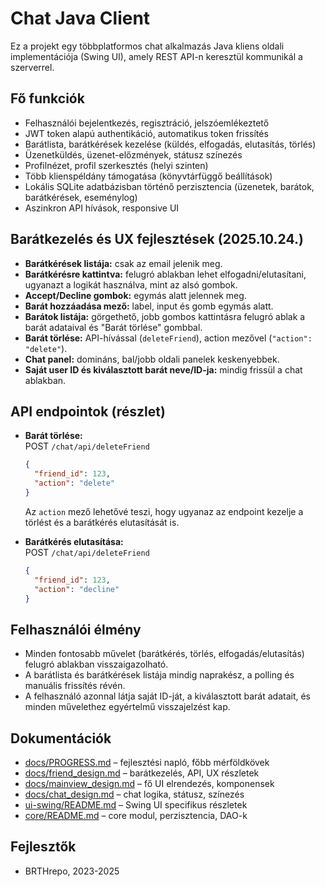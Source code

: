 # Chat Java Client

Ez a projekt egy többplatformos chat alkalmazás Java kliens oldali implementációja (Swing UI), amely REST API-n keresztül kommunikál a szerverrel.

## Fő funkciók

- Felhasználói bejelentkezés, regisztráció, jelszóemlékeztető
- JWT token alapú authentikáció, automatikus token frissítés
- Barátlista, barátkérések kezelése (küldés, elfogadás, elutasítás, törlés)
- Üzenetküldés, üzenet-előzmények, státusz színezés
- Profilnézet, profil szerkesztés (helyi szinten)
- Több klienspéldány támogatása (könyvtárfüggő beállítások)
- Lokális SQLite adatbázisban történő perzisztencia (üzenetek, barátok, barátkérések, eseménylog)
- Aszinkron API hívások, responsive UI

## Barátkezelés és UX fejlesztések (2025.10.24.)

- **Barátkérések listája:** csak az email jelenik meg.
- **Barátkérésre kattintva:** felugró ablakban lehet elfogadni/elutasítani, ugyanazt a logikát használva, mint az alsó gombok.
- **Accept/Decline gombok:** egymás alatt jelennek meg.
- **Barát hozzáadása mező:** label, input és gomb egymás alatt.
- **Barátok listája:** görgethető, jobb gombos kattintásra felugró ablak a barát adataival és "Barát törlése" gombbal.
- **Barát törlése:** API-hívással (`deleteFriend`), action mezővel (`"action": "delete"`).
- **Chat panel:** domináns, bal/jobb oldali panelek keskenyebbek.
- **Saját user ID és kiválasztott barát neve/ID-ja:** mindig frissül a chat ablakban.

## API endpointok (részlet)

- **Barát törlése:**  
  POST `/chat/api/deleteFriend`  
  ```json
  {
    "friend_id": 123,
    "action": "delete"
  }
  ```
  Az `action` mező lehetővé teszi, hogy ugyanaz az endpoint kezelje a törlést és a barátkérés elutasítását is.

- **Barátkérés elutasítása:**  
  POST `/chat/api/deleteFriend`  
  ```json
  {
    "friend_id": 123,
    "action": "decline"
  }
  ```

## Felhasználói élmény

- Minden fontosabb művelet (barátkérés, törlés, elfogadás/elutasítás) felugró ablakban visszaigazolható.
- A barátlista és barátkérések listája mindig naprakész, a polling és manuális frissítés révén.
- A felhasználó azonnal látja saját ID-ját, a kiválasztott barát adatait, és minden művelethez egyértelmű visszajelzést kap.

## Dokumentációk

- [docs/PROGRESS.md](docs/PROGRESS.md) – fejlesztési napló, főbb mérföldkövek
- [docs/friend_design.md](docs/friend_design.md) – barátkezelés, API, UX részletek
- [docs/mainview_design.md](docs/mainview_design.md) – fő UI elrendezés, komponensek
- [docs/chat_design.md](docs/chat_design.md) – chat logika, státusz, színezés
- [ui-swing/README.md](ui-swing/README.md) – Swing UI specifikus részletek
- [core/README.md](core/README.md) – core modul, perzisztencia, DAO-k

## Fejlesztők

- BRTHrepo, 2023-2025
